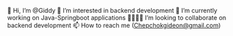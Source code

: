 👋 Hi, I’m @Giddy
👀 I’m interested in backend development
📖 I’m currently working on Java-Springboot applications
🤜🏿🤛🏿 I’m looking to collaborate on backend development
📫 How to reach me (Chepchokgideon@gmail.com)
